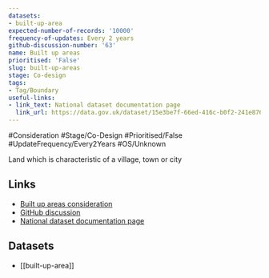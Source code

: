 ```yaml
---
datasets:
- built-up-area
expected-number-of-records: '10000'
frequency-of-updates: Every 2 years
github-discussion-number: '63'
name: Built up areas
prioritised: 'False'
slug: built-up-areas
stage: Co-design
tags:
- Tag/Boundary
useful-links:
- link_text: National dataset documentation page
  link_url: https://data.gov.uk/dataset/15e3be7f-66ed-416c-b0f2-241e87668642/built-up-areas-december-2011-boundaries-v2
---
```


#Consideration #Stage/Co-Design #Prioritised/False #UpdateFrequency/Every2Years #OS/Unknown

Land which is characteristic of a village, town or city

## Links

* [Built up areas consideration](https://design.planning.data.gov.uk/planning-consideration/built-up-areas)
* [GitHub discussion](https://github.com/digital-land/data-standards-backlog/discussions/63)
* [National dataset documentation page](https://data.gov.uk/dataset/15e3be7f-66ed-416c-b0f2-241e87668642/built-up-areas-december-2011-boundaries-v2)

## Datasets

* [[built-up-area]]